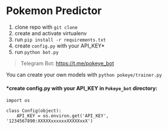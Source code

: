 # Pokemon Predictor

1. clone repo with `git clone`
2. create and activate virtualenv
3. run `pip install -r requirements.txt`
4. create `config.py` with your API_KEY*
5. run `python bot.py`


> Telegram Bot: https://t.me/pokeye_bot

You can create your own models with `python pokeye/trainer.py`

#### *create config.py with your API_KEY in `Pokeye_bot` directory:
```
import os

class Config(object):
    API_KEY = os.environ.get('API_KEY', '1234567890:XXXXXxxxxxxXXXXXxxX')
```